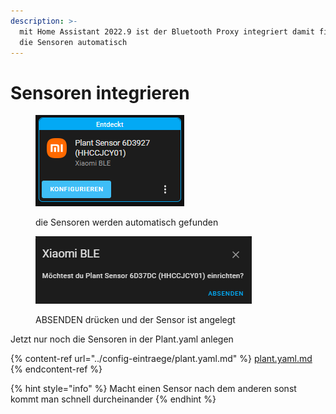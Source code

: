 ```yaml
---
description: >-
  mit Home Assistant 2022.9 ist der Bluetooth Proxy integriert damit findest du
  die Sensoren automatisch
---
```


# Sensoren integrieren

<figure><img src="../../../../.gitbook/assets/image (9).png" alt=""><figcaption><p>die Sensoren werden automatisch gefunden</p></figcaption></figure>

<figure><img src="../../../../.gitbook/assets/image (3).png" alt=""><figcaption><p>ABSENDEN drücken und der Sensor ist angelegt</p></figcaption></figure>

Jetzt nur noch die Sensoren in der Plant.yaml anlegen

{% content-ref url="../config-eintraege/plant.yaml.md" %}
[plant.yaml.md](../config-eintraege/plant.yaml.md)
{% endcontent-ref %}

{% hint style="info" %}
Macht einen Sensor nach dem anderen sonst kommt man schnell durcheinander
{% endhint %}
